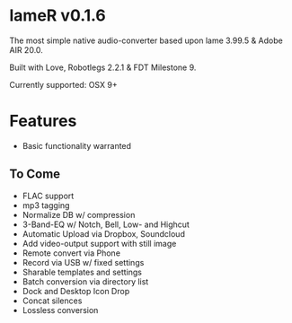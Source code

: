 # lameR v0.1.6
The most simple native audio-converter based upon lame 3.99.5 &amp; Adobe AIR 20.0.

Built with Love, Robotlegs 2.2.1 & FDT Milestone 9.

Currently supported: OSX 9+

# Features
- Basic functionality warranted

## To Come
- FLAC support
- mp3 tagging
- Normalize DB w/ compression
- 3-Band-EQ w/ Notch, Bell, Low- and Highcut
- Automatic Upload via Dropbox, Soundcloud
- Add video-output support with still image
- Remote convert via Phone
- Record via USB w/ fixed settings
- Sharable templates and settings
- Batch conversion via directory list
- Dock and Desktop Icon Drop
- Concat silences
- Lossless conversion